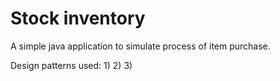# Stock inventory

A simple java application to simulate process of item purchase.

Design patterns used:
1)
2)
3)

